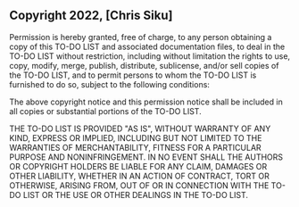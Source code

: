 ## Copyright 2022, [Chris Siku]

Permission is hereby granted, free of charge, to any person obtaining a copy of this TO-DO LIST and associated documentation files, to deal in the TO-DO LIST without restriction, including without limitation the rights to use, copy, modify, merge, publish, distribute, sublicense, and/or sell copies of the TO-DO LIST, and to permit persons to whom the TO-DO LIST is furnished to do so, subject to the following conditions:

The above copyright notice and this permission notice shall be included in all copies or substantial portions of the TO-DO LIST.

THE TO-DO LIST IS PROVIDED "AS IS", WITHOUT WARRANTY OF ANY KIND, EXPRESS OR IMPLIED, INCLUDING BUT NOT LIMITED TO THE WARRANTIES OF MERCHANTABILITY, FITNESS FOR A PARTICULAR PURPOSE AND NONINFRINGEMENT. IN NO EVENT SHALL THE AUTHORS OR COPYRIGHT HOLDERS BE LIABLE FOR ANY CLAIM, DAMAGES OR OTHER LIABILITY, WHETHER IN AN ACTION OF CONTRACT, TORT OR OTHERWISE, ARISING FROM, OUT OF OR IN CONNECTION WITH THE TO-DO LIST OR THE USE OR OTHER DEALINGS IN THE TO-DO LIST.